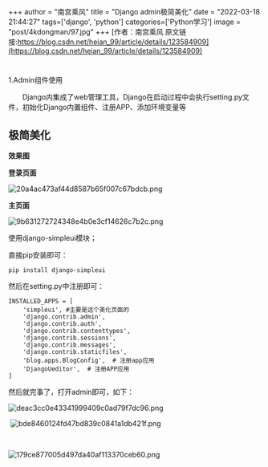 +++
author = "南宫乘风"
title = "Django admin极简美化"
date = "2022-03-18 21:44:27"
tags=['django', 'python']
categories=['Python学习']
image = "post/4kdongman/97.jpg"
+++
[作者：南宫乘风   原文链接:https://blog.csdn.net/heian_99/article/details/123584909](https://blog.csdn.net/heian_99/article/details/123584909)

# 

1.Admin组件使用

　　Django内集成了web管理工具，Django在启动过程中会执行setting.py文件，初始化Django内置组件、注册APP、添加环境变量等

## **极简美化**

**效果图**

**登录页面**

![20a4ac473af44d8587b65f007c67bdcb.png](https://img-blog.csdnimg.cn/20a4ac473af44d8587b65f007c67bdcb.png)



**主页面**

![9b631272724348e4b0e3cf14626c7b2c.png](https://img-blog.csdnimg.cn/9b631272724348e4b0e3cf14626c7b2c.png)

使用django-simpleui模块；

直接pip安装即可：

```
pip install django-simpleui
```

然后在setting.py中注册即可：

```
INSTALLED_APPS = [
    'simpleui', #主要是这个美化页面的
    'django.contrib.admin',
    'django.contrib.auth',
    'django.contrib.contenttypes',
    'django.contrib.sessions',
    'django.contrib.messages',
    'django.contrib.staticfiles',
    'blog.apps.BlogConfig',  # 注册app应用
    'DjangoUeditor',  # 注册APP应用
]
```

然后就完事了，打开admin即可，如下：

![deac3cc0e43341999409c0ad79f7dc96.png](https://img-blog.csdnimg.cn/deac3cc0e43341999409c0ad79f7dc96.png)

 ![bde8460124fd47bd839c0841a1db421f.png](https://img-blog.csdnimg.cn/bde8460124fd47bd839c0841a1db421f.png)

 

![179ce877005d497da40af113370ceb60.png](https://img-blog.csdnimg.cn/179ce877005d497da40af113370ceb60.png)

 
